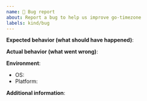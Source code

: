 ```yaml
---
name: 🐛 Bug report
about: Report a bug to help us improve go-timezone
labels: kind/bug
---
```

<!--
Please fill out the template below to report a bug.
-->

**Expected behavior (what should have happened)**:

**Actual behavior (what went wrong)**:

**Environment**:

- OS: <!-- win/linux/mac/bsd/etc... -->
- Platform: <!-- 386/amd64/arm/arm64 -->

**Additional information**:

